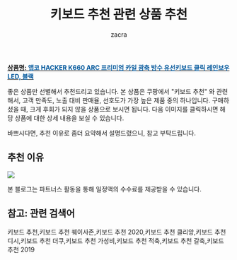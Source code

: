 ﻿---
layout: post
title:  "키보드 추천 관련 상품 추천"
author: zacra
categories: [ 아이템 ]
tags: [키보드 추천,키보드 추천 퀘이사존,키보드 추천 2020,키보드 추천 클리앙,키보드 추천 디시,키보드 추천 더쿠,키보드 추천 가성비,키보드 추천 적축,키보드 추천 갈축,키보드 추천 2019]
image: https://static.coupangcdn.com/image/retail/images/85864004075687-28a672df-4b4b-4d03-88cf-f1250fc8c865.jpg 
description: "쿠팡에서 키보드 추천 관련 상품으로 가장 고객 선호도가 높은 제품 중 하나입니다."
---

<a href="https://link.coupang.com/re/AFFSDP?lptag=AF8407795&pageKey=185796286&itemId=532461981&vendorItemId=4387763474&traceid=V0-153-41a9af45f953df10"><b>상품명: <font color='#01579B'>앱코 HACKER K660 ARC 프리미엄 카일 광축 방수 유선키보드 클릭 레인보우 LED, 블랙</font></b></a>

좋은 상품만 선별해서 추천드리고 있습니다.
본 상품은 쿠팡에서 "키보드 추천" 와 관련해서, 고객 만족도, 노출 대비 판매율, 선호도가 가장 높은 제품 중의 하나입니다.
구매하셨을 때, 크게 후회가 되지 않을 상품으로 보시면 됩니다. 
다음 이미지를 클릭하시면 해당 상품에 대한 상세 내용을 보실 수 있습니다.

바쁘시다면, 추천 이유로 좀더 요약해서 설명드렸으니, 참고 부탁드립니다.

## 추천 이유 

<a href="https://link.coupang.com/re/AFFSDP?lptag=AF8407795&pageKey=185796286&itemId=532461981&vendorItemId=4387763474&traceid=V0-153-41a9af45f953df10"><img src="https://thumbnail8.coupangcdn.com/thumbnails/remote/q89/image/retail/images/88999398704497-77ed4cb3-7046-469f-b41c-c2af0ab80d6b.jpg"></a> 

본 블로그는 파트너스 활동을 통해 일정액의 수수료를 제공받을 수 있습니다.

## 참고: 관련 검색어    
키보드 추천,키보드 추천 퀘이사존,키보드 추천 2020,키보드 추천 클리앙,키보드 추천 디시,키보드 추천 더쿠,키보드 추천 가성비,키보드 추천 적축,키보드 추천 갈축,키보드 추천 2019